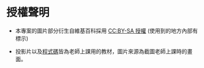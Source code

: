 # 授權聲明

* 本專案的圖片部分衍生自維基百科採用 <a href ="https://zh.wikipedia.org/zh-hant/Wikipedia%3ACC_BY-SA_3.0%E5%8D%8F%E8%AE%AE%E6%96%87%E6%9C%AC">CC:BY-SA 授權</a> (使用到的地方內部有標示)


* 投影片以及<a href = "https://gitlab.com/ccc110/ai">程式碼</a>皆為老師上課用的教材，圖片來源為截圖老師上課時的畫面。
